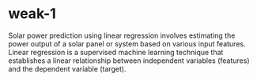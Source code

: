 # weak-1
Solar power prediction using linear regression involves estimating the power output of a solar panel or system based on various input features. Linear regression is a supervised machine learning technique that establishes a linear relationship between independent variables (features) and the dependent variable (target).
